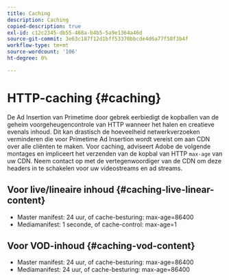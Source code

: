 ```yaml
---
title: Caching
description: Caching
copied-description: true
exl-id: c12c2345-db55-468a-b4b5-5a9e1364a46d
source-git-commit: 3e63c187f12d1bff53370bbcde4d6a77f58f3b4f
workflow-type: tm+mt
source-wordcount: '106'
ht-degree: 0%

---
```


# HTTP-caching {#caching}

De Ad Insertion van Primetime door gebrek eerbiedigt de kopballen van de geheim voorgeheugencontrole van HTTP wanneer het halen en creatieve evenals inhoud.  Dit kan drastisch de hoeveelheid netwerkverzoeken verminderen die voor Primetime Ad Insertion wordt vereist om aan CDN over alle cliënten te maken.  Voor caching, adviseert Adobe de volgende montages en impliceert het verzenden van de kopbal van HTTP `max-age` van uw CDN.  Neem contact op met de vertegenwoordiger van de CDN om deze headers in te schakelen voor uw videostreams en ad streams.

## Voor live/lineaire inhoud {#caching-live-linear-content}

* Master manifest: 24 uur, of cache-besturing: max-age=86400
* Mediamanifest: 1 seconde, of cache-control: max-age=1

## Voor VOD-inhoud {#caching-vod-content}

* Master manifest: 24 uur, of cache-besturing: max-age=86400
* Mediamanifest: 24 uur, of cache-besturing: max-age=86400
